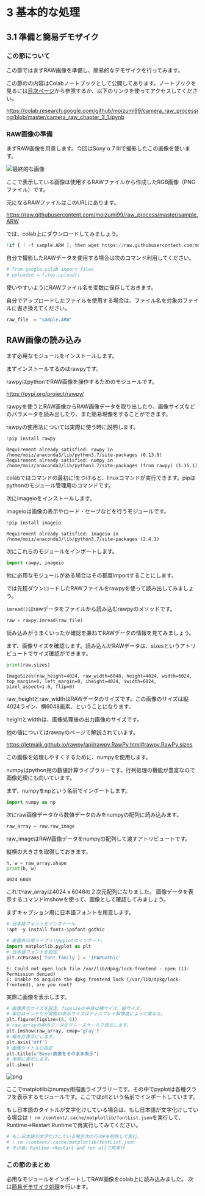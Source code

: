
# 3 基本的な処理

## 3.1 準備と簡易デモザイク

### この節について

この節ではまずRAW画像を準備し、簡易的なデモザイクを行ってみます。

この節のの内容はColabノートブックとして公開してあります。ノートブックを見るには[目次ページ](https://colab.research.google.com/github/moizumi99/camera_raw_processing/blob/master/camera_raw_toc.ipynb)から参照するか、以下のリンクを使ってアクセスしてください。

https://colab.research.google.com/github/moizumi99/camera_raw_processing/blob/master/camera_raw_chapter_3_1.ipynb

### RAW画像の準備

まずRAW画像を用意します。今回はSony α 7 IIIで撮影したこの画像を使います。

  ![最終的な画像](https://github.com/moizumi99/camera_raw_processing/raw/master/fig2_1.png "最終的な画像")

ここで表示している画像は使用するRAWファイルから作成したRGB画像（PNGファイル）です。

元になるRAWファイルはこのURLにあります。

https://raw.githubusercontent.com/moizumi99/raw_process/master/sample.ARW

では、colab上にダウンロードしてみましょう。


```python
!if [ ! -f sample.ARW ]; then wget https://raw.githubusercontent.com/moizumi99/camera_raw_process/master/sample.ARW; fi
```

自分で撮影したRAWデータを使用する場合は次のコマンド利用してください。


```python
# from google.colab import files
# uploaded = files.upload()
```

使いやすいようにRAWファイル名を変数に保存しておきます。

自分でアップロードしたファイルを使用する場合は、ファイル名を対象のファイルに書き換えてください。


```python
raw_file  = "sample.ARW"
```

## RAW画像の読み込み

まず必用なモジュールをインストールします。

まずインストールするのはrawpyです。

rawpyはpythonでRAW画像を操作するためのモジュールです。

https://pypi.org/project/rawpy/

rawpyを使うとRAW画像からRAW画像データを取り出したり、画像サイズなどのパラメータを読み出したり、また簡易現像をすることができます。

rawpyの使用法については実際に使う時に説明します。


```python
!pip install rawpy
```

    Requirement already satisfied: rawpy in /home/moiz/anaconda3/lib/python3.7/site-packages (0.13.0)
    Requirement already satisfied: numpy in /home/moiz/anaconda3/lib/python3.7/site-packages (from rawpy) (1.15.1)


colabではコマンドの最初に!をつけると、linuxコマンドが実行できます。pipはpythonのモジュール管理用のコマンドです。

次にimageioをインストールします。

imageioは画像の表示やロード・セーブなどを行うモジュールです。


```python
!pip install imageio
```

    Requirement already satisfied: imageio in /home/moiz/anaconda3/lib/python3.7/site-packages (2.4.1)


次にこれらのモジュールをインポートします。


```python
import rawpy, imageio
```

他に必用なモジュールがある場合はその都度importすることにします。

では先程ダウンロードしたRAWファイルをrawpyを使って読み出してみましょう。

`imread()`はrawデータをファイルから読み込むrawpyのメソッドです。


```python
raw = rawpy.imread(raw_file)
```

読み込みがうまくいったか確認を兼ねてRAWデータの情報を見てみましょう。

まず、画像サイズを確認します。読み込んだRAWデータは、sizesというアトリビュートでサイズ確認ができます。


```python
print(raw.sizes)
```

    ImageSizes(raw_height=4024, raw_width=6048, height=4024, width=6024, top_margin=0, left_margin=0, iheight=4024, iwidth=6024, pixel_aspect=1.0, flip=0)


raw_heightとraw_widthはRAWデータのサイズです。この画像のサイズは縦4024ライン、横6048画素、ということになります。

heightとwidthは、画像処理後の出力画像のサイズです。

他の値についてはrawpyのページで解説されています。

https://letmaik.github.io/rawpy/api/rawpy.RawPy.html#rawpy.RawPy.sizes

この画像を処理しやすくするために、numpyを使用します。

numpyはpython用の数値計算ライブラリーです。行列処理の機能が豊富なので画像処理にも向いています。

まず、numpyをnpという名前でインポートします。


```python
import numpy as np
```

次にraw画像データから数値データのみをnumpyの配列に読み込みます。


```python
raw_array = raw.raw_image
```

raw_imageはRAW画像データをnumpyの配列して渡すアトリビュートです。

縦横の大きさを取得しておきます。


```python
h, w = raw_array.shape
print(h, w)
```

    4024 6048


これでraw_arrayは4024 x 6048の２次元配列になりました。
画像データを表示するコマンドimshowを使って、画像として確認してみましょう。

まずキャプション用に日本語フォントを用意します。


```python
# 日本語フォントをインストール
!apt -y install fonts-ipafont-gothic

# 画像表示用ライブラリpyplotのインポート。
import matplotlib.pyplot as plt
# 日本語フォントを設定
plt.rcParams['font.family'] = 'IPAPGothic'
```

    E: Could not open lock file /var/lib/dpkg/lock-frontend - open (13: Permission denied)
    E: Unable to acquire the dpkg frontend lock (/var/lib/dpkg/lock-frontend), are you root?


実際に画像を表示します。


```python
# 画像表示サイズを設定。figsizeの中身は横サイズ、縦サイズ。
# 単位はインチだが実際の表示サイズはディスプレイ解像度によって異なる。
plt.figure(figsize=(8, 6))
# raw_arrayの中のデータをグレースケールで表示します。
plt.imshow(raw_array, cmap='gray')
# 軸を非表示にします。
plt.axis('off')
# 画像タイトルの設定
plt.title(u"Bayer画像をそのまま表示")
# 実際に表示します。
plt.show()
```


![png](camera_raw_chapter_3_1_files/camera_raw_chapter_3_1_35_0.png)


ここでmatplotlibはnumpy用描画ライブラリーです。その中でpyplotは各種グラフを表示するモジュールです。ここではpltという名前でインポートしています。

もし日本語のタイトルが文字化けしている場合は、もし日本語が文字化けしている場合は
`! rm /content/.cache/matplotlib/fontList.json`を実行して、
Runtime->Restart Runtimeで再実行してみてください。


```python
# もし日本語が文字化けしている場合次の行の#を削除して実行。
# ! rm /content/.cache/matplotlib/fontList.json
# その後、Runtime->Restart and run allで再実行
```

### この節のまとめ

必用なモジュールをインポートしてRAW画像をcolab上に読み込みました。
次は[簡易デモザイク処理](https://colab.research.google.com/github/moizumi99/camera_raw_processing/blob/master/camera_raw_chapter_3_2.ipynb)を行います。
